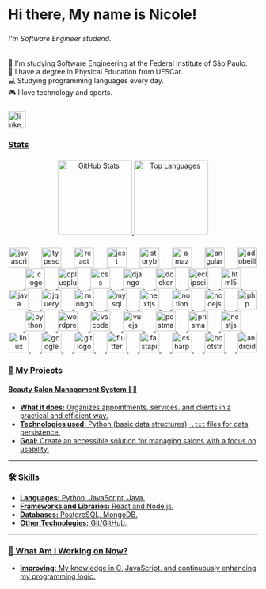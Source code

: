 <h1 align="left">Hi there, My name is Nicole!</h1>

###

<h6 align="left">I'm Software Engineer studend.</h6>

###

<p align="left">🌱 I'm studying Software Engineering at the Federal Institute of São Paulo.<br>💪 I have a degree in Physical Education from UFSCar.<br>💻 Studying programming languages every day.<br>🎮 I love technology and sports.</p>

###

<div align="left">
  <a href="https://www.linkedin.com/in/nicole-jardim" target="_blank">
    <img src="https://img.shields.io/static/v1?message=LinkedIn&logo=linkedin&label=&color=0077B5&logoColor=white&labelColor=&style=for-the-badge" height="35" alt="linkedin logo"  />
</div>

###

<h3 align="left">Stats</h3>

###

<div align="center">
  <img src="https://github-readme-stats.vercel.app/api?username=Nicole-Jardim&show_icons=true&include_all_commits=true&count_private=true&theme=rose_pine&hide_border=false" height="150" alt="GitHub Stats" />
  <img src="https://github-readme-stats.vercel.app/api/top-langs?username=Nicole-Jardim&layout=compact&langs_count=5&theme=rose_pine&hide_border=false" height="150" alt="Top Languages" />
</div>

###


<div align="center">
  <img src="https://cdn.jsdelivr.net/gh/devicons/devicon/icons/javascript/javascript-original.svg" height="40" alt="javascript logo"  />
  <img width="18" />
  <img src="https://cdn.jsdelivr.net/gh/devicons/devicon/icons/typescript/typescript-original.svg" height="40" alt="typescript logo"  />
  <img width="18" />
  <img src="https://cdn.jsdelivr.net/gh/devicons/devicon/icons/react/react-original.svg" height="40" alt="react logo"  />
  <img width="18" />
  <img src="https://skillicons.dev/icons?i=jest" height="40" alt="jest logo"  />
  <img width="18" />
  <img src="https://cdn.jsdelivr.net/gh/devicons/devicon/icons/storybook/storybook-original.svg" height="40" alt="storybook logo"  />
  <img width="18" />
  <img src="https://cdn.jsdelivr.net/gh/devicons/devicon/icons/amazonwebservices/amazonwebservices-line-wordmark.svg" height="40" alt="amazonwebservices logo"  />
  <img width="18" />
  <img src="https://cdn.jsdelivr.net/gh/devicons/devicon/icons/angularjs/angularjs-original.svg" height="40" alt="angularjs logo"  />
  <img width="18" />
  <img src="https://skillicons.dev/icons?i=ai" height="40" alt="adobeillustrator logo"  />
  <img width="18" />
  <img src="https://cdn.jsdelivr.net/gh/devicons/devicon/icons/c/c-original.svg" height="40" alt="c logo"  />
  <img width="18" />
  <img src="https://cdn.jsdelivr.net/gh/devicons/devicon/icons/cplusplus/cplusplus-original.svg" height="40" alt="cplusplus logo"  />
  <img width="18" />
  <img src="https://skillicons.dev/icons?i=css" height="40" alt="css logo"  />
  <img width="18" />
  <img src="https://skillicons.dev/icons?i=django" height="40" alt="django logo"  />
  <img width="18" />
  <img src="https://cdn.jsdelivr.net/gh/devicons/devicon/icons/docker/docker-original.svg" height="40" alt="docker logo"  />
  <img width="18" />
  <img src="https://skillicons.dev/icons?i=eclipse" height="40" alt="eclipseide logo"  />
  <img width="18" />
  <img src="https://cdn.jsdelivr.net/gh/devicons/devicon/icons/html5/html5-original.svg" height="40" alt="html5 logo"  />
  <img width="18" />
  <img src="https://cdn.jsdelivr.net/gh/devicons/devicon/icons/java/java-original.svg" height="40" alt="java logo"  />
  <img width="18" />
  <img src="https://cdn.jsdelivr.net/gh/devicons/devicon/icons/jquery/jquery-original.svg" height="40" alt="jquery logo"  />
  <img width="18" />
  <img src="https://cdn.jsdelivr.net/gh/devicons/devicon/icons/mongodb/mongodb-original.svg" height="40" alt="mongodb logo"  />
  <img width="18" />
  <img src="https://cdn.jsdelivr.net/gh/devicons/devicon/icons/mysql/mysql-original.svg" height="40" alt="mysql logo"  />
  <img width="18" />
  <img src="https://skillicons.dev/icons?i=nextjs" height="40" alt="nextjs logo"  />
  <img width="18" />
  <img src="https://cdn.jsdelivr.net/gh/devicons/devicon/icons/notion/notion-original.svg" height="40" alt="notion logo"  />
  <img width="18" />
  <img src="https://skillicons.dev/icons?i=nodejs" height="40" alt="nodejs logo"  />
  <img width="18" />
  <img src="https://skillicons.dev/icons?i=php" height="40" alt="php logo"  />
  <img width="18" />
  <img src="https://cdn.simpleicons.org/python/3776AB" height="40" alt="python logo"  />
  <img width="18" />
  <img src="https://cdn.simpleicons.org/wordpress/21759B" height="40" alt="wordpress logo"  />
  <img width="18" />
  <img src="https://cdn.jsdelivr.net/gh/devicons/devicon/icons/vscode/vscode-original.svg" height="40" alt="vscode logo"  />
  <img width="18" />
  <img src="https://skillicons.dev/icons?i=vue" height="40" alt="vuejs logo"  />
  <img width="18" />
  <img src="https://cdn.simpleicons.org/postman/FF6C37" height="40" alt="postman logo"  />
  <img width="18" />
  <img src="https://cdn.simpleicons.org/prisma/2D3748" height="40" alt="prisma logo"  />
  <img width="18" />
  <img src="https://cdn.jsdelivr.net/gh/devicons/devicon/icons/nestjs/nestjs-original.svg" height="40" alt="nestjs logo"  />
  <img width="18" />
  <img src="https://cdn.jsdelivr.net/gh/devicons/devicon/icons/linux/linux-original.svg" height="40" alt="linux logo"  />
  <img width="18" />
  <img src="https://cdn.jsdelivr.net/gh/devicons/devicon/icons/googlecloud/googlecloud-original.svg" height="40" alt="googlecloud logo"  />
  <img width="18" />
  <img src="https://cdn.jsdelivr.net/gh/devicons/devicon/icons/git/git-original.svg" height="40" alt="git logo"  />
  <img width="18" />
  <img src="https://cdn.jsdelivr.net/gh/devicons/devicon/icons/flutter/flutter-original.svg" height="40" alt="flutter logo"  />
  <img width="18" />
  <img src="https://cdn.jsdelivr.net/gh/devicons/devicon/icons/fastapi/fastapi-original.svg" height="40" alt="fastapi logo"  />
  <img width="18" />
  <img src="https://cdn.jsdelivr.net/gh/devicons/devicon/icons/csharp/csharp-original.svg" height="40" alt="csharp logo"  />
  <img width="18" />
  <img src="https://cdn.jsdelivr.net/gh/devicons/devicon/icons/bootstrap/bootstrap-original.svg" height="40" alt="bootstrap logo"  />
  <img width="18" />
  <img src="https://cdn.jsdelivr.net/gh/devicons/devicon/icons/android/android-original.svg" height="40" alt="android logo"  />

</div>

###


### 💼 My Projects

#### Beauty Salon Management System 💇‍♀️  
- **What it does:** Organizes appointments, services, and clients in a practical and efficient way.  
- **Technologies used:** Python (basic data structures), `.txt` files for data persistence.  
- **Goal:** Create an accessible solution for managing salons with a focus on usability.

---

### 🛠️ Skills

- **Languages:** Python, JavaScript, Java.  
- **Frameworks and Libraries:** React and Node.js.  
- **Databases:** PostgreSQL, MongoDB.  
- **Other Technologies:** Git/GitHub.

---

### 🌱 What Am I Working on Now?

- **Improving:** My knowledge in C, JavaScript, and continuously enhancing my programming logic.



###
